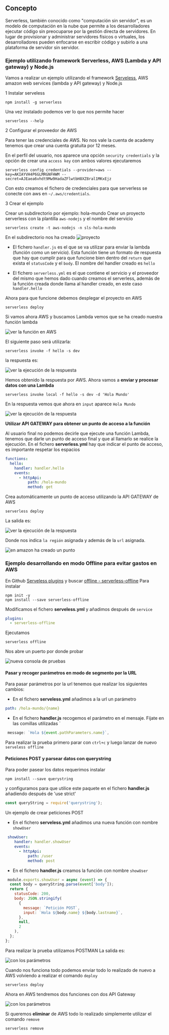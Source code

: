 ## Concepto
Serverless, también conocido como "computación sin servidor", es un modelo de computación en la nube que permite a los desarrolladores ejecutar código sin preocuparse por la gestión directa de servidores. En lugar de provisionar y administrar servidores físicos o virtuales, los desarrolladores pueden enfocarse en escribir código y subirlo a una plataforma de servidor sin servidor.

### Ejemplo utilizando framework Serverless, AWS (Lambda y API gateway) y Node.js
Vamos a realizar un ejemplo utilizando  el framework [Serveless](https://www.serverless.com/), AWS amazon web services (lambda y API gateway) y Node.js

1 Instalar serveless

```shell
npm install -g serverless
```
Una vez instalado podemos ver lo que nos permite hacer

```shell
serverless --help
```
2 Configurar el proveedor de AWS

Para tener las credenciales de AWS. No nos vale la cuenta de academy tenemos que crear una cuenta gratuita por 12 meses.
 
En el perfil del usuario, nos aparece una opción `security credentials` y la opción de crear una `access key` con ambos valores ejecutaremos

```shell
serverless config credentials --provider=aws --key=AKIAYVH4P6GLMRGNFHWM --secret=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
```
Con esto creamos el fichero de credenciales para que serverless se conecte con aws en `~/.aws/credentials`.

3 Crear el ejemplo

Crear un subdirectorio por ejemplo: hola-mundo
Crear un proyecto serverless con la plantilla `aws-nodejs` y el nombre del servicio

```shell
serverless create -t aws-nodejs -n sls-hola-mundo
```
En el subdirectorio nos ha creado
![proyecto](img/proyecto.png)

* El fichero `handler.js` es el que se va utilizar para enviar la lambda (función como un servicio). Esta función tiene un formato de respuesta que hay que cumplir para que funcione bien dentro del `return` que exista el `statusCode` y el `body`. El nombre del handler creado es `hello`

* El fichero `serverless.yml` es el que contiene el servicio y el proveedor del mismo que hemos dado cuando creamos el serverless, además de la función creada donde llama al handler creado, en este caso `handler.hello`

Ahora para que funcione debemos desplegar el proyecto en AWS 

```shell
serverless deploy
```
Si vamos ahora AWS y buscamos Lambda vemos que se ha creado nuestra función lambda

![ver la función en AWS](img/aws1.png)

El siguiente paso será utilizarla:

```shell
serverless invoke -f hello -s dev
```
la respuesta es:

![ver la ejecución de la respuesta](img/respawshello.png)

Hemos obtenido la respuesta por AWS. Ahora vamos a __enviar y procesar datos con una Lambda__

```shell
serverless invoke local -f hello -s dev -d 'Hola Mundo'
```
En la respuesta vemos que ahora en `input` aparece `Hola Mundo`

![ver la ejecución de la respuesta](img/respawshello1.png)

**Utilizar API GATEWAY para obtener un punto de acceso a la función**

Al usuario final no podemos decirle que ejecute una función Lambda, tenemos que darle un punto de acceso final y que al llamarlo se realice la ejecución.
En el fichero **serverless.yml**  hay que indicar el punto de acceso, es importante respetar los espacios
```yml
functions:
  hello:
    handler: handler.hello
    events:
      - httpApi:
          path: /hola-mundo
          method: get
```
Crea automáticamente un punto de acceso utilizando la API GATEWAY de AWS

```shell
serverless deploy

```
La salida es:

![ver la ejecución de la respuesta](img/respawshello2.png)

Donde nos indica `la región` asignada y además de la `url` asignada.

![en amazon ha creado un punto](img/consolaapi.png)


### Ejemplo desarrollando en modo Offline para evitar gastos en AWS

En Github [Serveless plugins](https://github.com/serverless/plugins) y buscar [offline - serverless-offline](https://github.com/dherault/serverless-offline)
Para instalar

```shell
npm init -y 
npm install --save serverless-offline
```
Modificamos el fichero **serveless.yml** y añadimos después de `service`

```yml
plugins:
  - serverless-offline
```
Ejecutamos

```shell
serverless offline
```
Nos abre un puerto por donde probar

![nueva consola de pruebas](img/offline.png)

#### Pasar y recoger parámetros en modo de segmento por la URL

Para pasar parámetros por la url tenemos que realizar los siguientes cambios:
* En el fichero **serveless.yml** añadimos a la url un parámetro

```yml
path: /hola-mundo/{name}
```

* En el fichero **handler.js**  recogemos el parámetro en el mensaje. Fijate en las comillas utilizadas `

```js
 message: `Hola ${event.pathParameters.name}`,
```
Para realizar la prueba primero parar con `ctrl+c` y luego lanzar de nuevo `serveless offline`

#### Peticiones POST y parsear datos con querystring

Para poder pasear los datos requerimos instalar

```shell
npm install --save querystring       

```
y configuramos para que utilice este paquete en el fichero **handler.js** añadiendo después de 'use strict'

```js
const queryString = require('querystring');
```

Un ejemplo de crear peticiones POST

* En el fichero **serveless.yml** añadimos una nueva función con nombre `showUser`

```yml
 showUser:
    handler: handler.showUser
    events:
      - httpApi:
          path: /user
          method: post
```

* En el fichero **handler.js**  creamos la función con nombre `showUser`
  
```js
 module.exports.showUser = async (event) => {
  const body = queryString.parse(event['body']);
  return {
    statusCode: 200,
    body: JSON.stringify(
      {
        message: `Petición POST`,
        input: `Hola ${body.name} ${body.lastname}`,
      },
      null,
      2
    ),
  };
};

```
Para realizar la prueba utilizamos POSTMAN
La salida es:

![con los parámetros](img/salidapost.png)

Cuando nos funciona todo podemos enviar todo lo realizado de nuevo a  AWS volviendo a realizar  el comando `deploy`

```shell
serverless deploy
```
Ahora en AWS tendremos dos funciones con dos API Gateway 

![con los parámetros](img/funciones.png)


Si queremos **eliminar** de  AWS todo lo realizado  simplemente utilizar el comando `remove`

```shell
serverless remove
```






